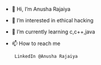 - 👋 Hi, I’m Anusha Rajaiya
- 👀 I’m interested in ethical hacking 
- 🌱 I’m currently learning c,c++,java
- 📫 How to reach me
     
       LinkedIn @Anusha Rajaiya

<!---
Anusha03-28/Anusha03-28 is a ✨ special ✨ repository because its `README.md` (this file) appears on your GitHub profile.
You can click the Preview link to take a look at your changes.
-
